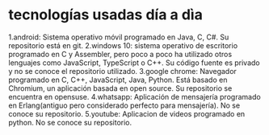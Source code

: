 # tecnologías usadas día a dìa

1.android: Sistema operativo móvil programado en Java, C, C#. Su repositorio está en git.
2.windows 10: sistema operativo de escritorio programado en C y Assembler, pero poco a poco ha utilizado otros lenguajes como  JavaScript, TypeScript o C++. Su código fuente es privado y no se conoce el repositorio utilizado.
3.google chrome: Navegador programado en C, C++, JavaScript, Java, Python. Está basado en Chromium, un aplicación basada en open source. Su repositorio se encuentra en opensuse.
4.whatsapp: Aplicación de mensajería programado en Erlang(antiguo pero considerado perfecto para mensajería). No se conoce su repositorio.
5.youtube: Aplicacion de videos programado en python. No se conoce su repositorio.
